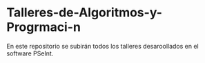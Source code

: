 # Talleres-de-Algoritmos-y-Progrmaci-n
En este repositorio se subirán todos los talleres desaroollados en el software PSeInt.
